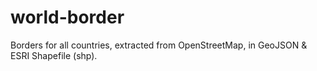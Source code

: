 # world-border
Borders for all countries, extracted from OpenStreetMap, in GeoJSON &amp; ESRI Shapefile (shp).
